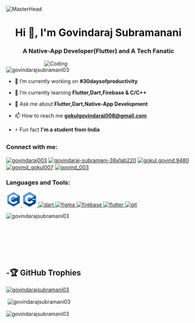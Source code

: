 ![MasterHead](https://miro.medium.com/max/1400/1*vkfI4nFNheC5v0p7wzDtGg.gif)
<h1 align="center">Hi 👋, I'm Govindaraj Subramanani</h1>
<h3 align="center">A Native-App Developer(Flutter) and A Tech Fanatic</h3>
<img align="right" alt="Coding" width="400" src="https://www.lambdatest.com/resources/images/news24.gif">

<p align="left"> <img src="https://komarev.com/ghpvc/?username=govindarajsubramani03&label=Profile%20views&color=0e75b6&style=flat" alt="govindarajsubramani03" /> </p>



- 🔭 I’m currently working on **#30daysofproductivity**

- 🌱 I’m currently learning **Flutter,Dart,Firebase & C/C++**

- 💬 Ask me about **Flutter,Dart,Native-App Development**

- 📫 How to reach me **gokulgovindaraj008@gmail.com**

- ⚡ Fun fact **I'm a student from India**

<h3 align="left">Connect with me:</h3>
<p align="left">
<a href="https://twitter.com/govindaraj003" target="blank"><img align="center" src="https://raw.githubusercontent.com/rahuldkjain/github-profile-readme-generator/master/src/images/icons/Social/twitter.svg" alt="govindaraj003" height="30" width="40" /></a>
<a href="https://linkedin.com/in/govindaraj-subramani-38a1ab220" target="blank"><img align="center" src="https://raw.githubusercontent.com/rahuldkjain/github-profile-readme-generator/master/src/images/icons/Social/linked-in-alt.svg" alt="govindaraj-subramani-38a1ab220" height="30" width="40" /></a>
<a href="https://fb.com/gokul.govind.9480" target="blank"><img align="center" src="https://raw.githubusercontent.com/rahuldkjain/github-profile-readme-generator/master/src/images/icons/Social/facebook.svg" alt="gokul.govind.9480" height="30" width="40" /></a>
<a href="https://instagram.com/govind_gokul007" target="blank"><img align="center" src="https://raw.githubusercontent.com/rahuldkjain/github-profile-readme-generator/master/src/images/icons/Social/instagram.svg" alt="govind_gokul007" height="30" width="40" /></a>
<a href="https://www.codechef.com/users/govind_003" target="blank"><img align="center" src="https://cdn.jsdelivr.net/npm/simple-icons@3.1.0/icons/codechef.svg" alt="govind_003" height="30" width="40" /></a>
</p>

<h3 align="left">Languages and Tools:</h3>
<p align="left"> <a href="https://www.cprogramming.com/" target="_blank" rel="noreferrer"> <img src="https://raw.githubusercontent.com/devicons/devicon/master/icons/c/c-original.svg" alt="c" width="40" height="40"/> </a> <a href="https://www.w3schools.com/cpp/" target="_blank" rel="noreferrer"> <img src="https://raw.githubusercontent.com/devicons/devicon/master/icons/cplusplus/cplusplus-original.svg" alt="cplusplus" width="40" height="40"/> </a> <a href="https://dart.dev" target="_blank" rel="noreferrer"> <img src="https://www.vectorlogo.zone/logos/dartlang/dartlang-icon.svg" alt="dart" width="40" height="40"/> </a> <a href="https://www.figma.com/" target="_blank" rel="noreferrer"> <img src="https://www.vectorlogo.zone/logos/figma/figma-icon.svg" alt="figma" width="40" height="40"/> </a> <a href="https://firebase.google.com/" target="_blank" rel="noreferrer"> <img src="https://www.vectorlogo.zone/logos/firebase/firebase-icon.svg" alt="firebase" width="40" height="40"/> </a> <a href="https://flutter.dev" target="_blank" rel="noreferrer"> <img src="https://www.vectorlogo.zone/logos/flutterio/flutterio-icon.svg" alt="flutter" width="40" height="40"/> </a> <a href="https://git-scm.com/" target="_blank" rel="noreferrer"> <img src="https://www.vectorlogo.zone/logos/git-scm/git-scm-icon.svg" alt="git" width="40" height="40"/> </a> </p>


<p><img align="left" src="https://github-readme-stats.vercel.app/api/top-langs?username=govindarajsubramani03&show_icons=true&locale=en&layout=compact" alt="govindarajsubramani03" /></p>

\
&nbsp;
\
&nbsp;
\
&nbsp;
\
&nbsp;
\
&nbsp;
\
&nbsp;

## -🏆 GitHub Trophies

<p align="left"> <a href="https://github.com/ryo-ma/github-profile-trophy"><img src="https://github-profile-trophy.vercel.app/?username=govindarajsubramani03" alt="govindarajsubramani03" /></a> </p>
<p>&nbsp;<img align="center" src="https://github-readme-stats.vercel.app/api?username=govindarajsubramani03&show_icons=true&locale=en" alt="govindarajsubramani03" /></p>

<p><img align="center" src="https://github-readme-streak-stats.herokuapp.com/?user=govindarajsubramani03&" alt="govindarajsubramani03" /></p>
